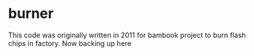 # burner
This code was originally written in 2011 for bambook project to burn flash chips in factory.
Now backing up here
